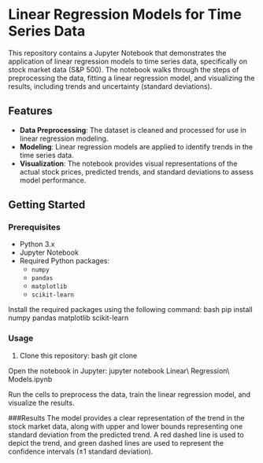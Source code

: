 # Linear Regression Models for Time Series Data

This repository contains a Jupyter Notebook that demonstrates the application of linear regression models to time series data, specifically on stock market data (S&P 500). The notebook walks through the steps of preprocessing the data, fitting a linear regression model, and visualizing the results, including trends and uncertainty (standard deviations).

## Features
- **Data Preprocessing**: The dataset is cleaned and processed for use in linear regression modeling.
- **Modeling**: Linear regression models are applied to identify trends in the time series data.
- **Visualization**: The notebook provides visual representations of the actual stock prices, predicted trends, and standard deviations to assess model performance.

## Getting Started

### Prerequisites
- Python 3.x
- Jupyter Notebook
- Required Python packages:
  - `numpy`
  - `pandas`
  - `matplotlib`
  - `scikit-learn`

Install the required packages using the following command:
bash
pip install numpy pandas matplotlib scikit-learn

### Usage
1. Clone this repository:
   bash
   git clone <repository-url>

Open the notebook in Jupyter:
jupyter notebook Linear\ Regression\ Models.ipynb

Run the cells to preprocess the data, train the linear regression model, and visualize the results.

###Results
The model provides a clear representation of the trend in the stock market data, along with upper and lower bounds representing one standard deviation from the predicted trend.
A red dashed line is used to depict the trend, and green dashed lines are used to represent the confidence intervals (±1 standard deviation).
